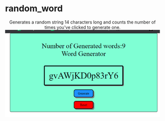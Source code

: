 # random_word
<p align=center>
Generates a random string 14 characters long and counts the number of times you've clicked to generate one.
<img src="https://github.com/Mortr0n/random_word/blob/8808251141e18ad2572fdb9e503a2ef420d243c4/Random_Word_Reset.PNG">
</p>
